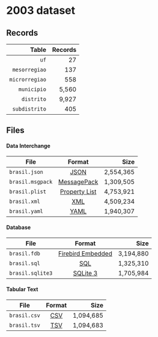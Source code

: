 # 2003 dataset

## Records

|          Table | Records |
| --------------:| -------:|
|           `uf` |      27 |
|  `mesorregiao` |     137 |
| `microrregiao` |     558 |
|    `municipio` |   5,560 |
|     `distrito` |   9,927 |
|  `subdistrito` |     405 |

## Files

#### Data Interchange

| File             | Format                                                       |      Size |
| ---------------- |:------------------------------------------------------------:| ---------:|
| `brasil.json`    | [JSON](https://en.wikipedia.org/wiki/JSON)                   | 2,554,365 |
| `brasil.msgpack` | [MessagePack](https://en.wikipedia.org/wiki/MessagePack)     | 1,309,505 |
| `brasil.plist`   | [Property List](https://en.wikipedia.org/wiki/Property_list) | 4,753,921 |
| `brasil.xml`     | [XML](https://en.wikipedia.org/wiki/XML)                     | 4,509,234 |
| `brasil.yaml`    | [YAML](https://en.wikipedia.org/wiki/YAML)                   | 1,940,307 |

#### Database

| File             | Format                                                                                 |      Size |
| ---------------- |:--------------------------------------------------------------------------------------:| ---------:|
| `brasil.fdb`     | [Firebird Embedded](https://en.wikipedia.org/wiki/Embedded_database#Firebird_Embedded) | 3,194,880 |
| `brasil.sql`     | [SQL](https://en.wikipedia.org/wiki/SQL)                                               | 1,325,310 |
| `brasil.sqlite3` | [SQLite 3](https://en.wikipedia.org/wiki/SQLite)                                       | 1,705,984 |

#### Tabular Text

| File         | Format                                                      |      Size |
| ------------ |:-----------------------------------------------------------:| ---------:|
| `brasil.csv` | [CSV](https://en.wikipedia.org/wiki/Comma-separated_values) | 1,094,685 |
| `brasil.tsv` | [TSV](https://en.wikipedia.org/wiki/Tab-separated_values)   | 1,094,683 |
